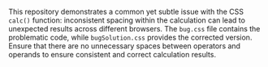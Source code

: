This repository demonstrates a common yet subtle issue with the CSS `calc()` function: inconsistent spacing within the calculation can lead to unexpected results across different browsers. The `bug.css` file contains the problematic code, while `bugSolution.css` provides the corrected version.  Ensure that there are no unnecessary spaces between operators and operands to ensure consistent and correct calculation results.